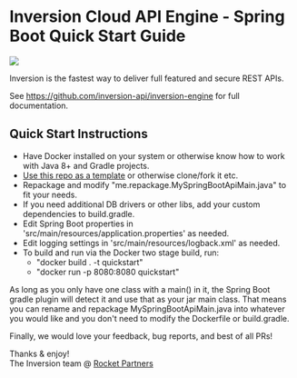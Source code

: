 # Inversion Cloud API Engine - Spring Boot Quick Start Guide

[![](https://travis-ci.org/inversion-api/inversion-quickstart-spring-boot.svg?branch=master)](https://travis-ci.org/inversion-api/inversion-quickstart-spring-boot)

Inversion is the fastest way to deliver full featured and secure REST APIs.

See https://github.com/inversion-api/inversion-engine for full documentation.

## Quick Start Instructions

- Have Docker installed on your system or otherwise know how to work with Java 8+ and Gradle projects.
- [Use this repo as a template](https://help.github.com/en/github/creating-cloning-and-archiving-repositories/creating-a-repository-from-a-template) or otherwise clone/fork it etc.
- Repackage and modify "me.repackage.MySpringBootApiMain.java" to fit your needs.
- If you need additional DB drivers or other libs, add your custom dependencies to build.gradle.
- Edit Spring Boot properties in 'src/main/resources/application.properties' as needed.
- Edit logging settings in 'src/main/resources/logback.xml' as needed.
- To build and run via the Docker two stage build, run:
   - "docker build . -t quickstart"
   - "docker run -p 8080:8080 quickstart"
           
As long as you only have one class with a main() in it, the Spring Boot gradle plugin will detect it and use that as 
your jar main class.  That means you can rename and repackage MySpringBootApiMain.java into whatever you would like
and you don't need to modify the Dockerfile or build.gradle.

Finally, we would love your feedback, bug reports, and best of all PRs!

Thanks & enjoy!
<br/>The Inversion team @ [Rocket Partners](http://rocketpartners.io)